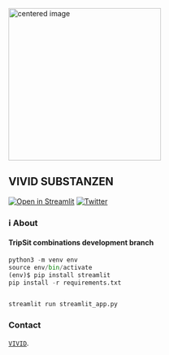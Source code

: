 [<img src="https://vivid-hamburg.de/wp-content/uploads/2020/05/logo_lang.jpg"  alt="centered image" class="center" width="300"/>](https://vivid-hamburg.de/)

## VIVID SUBSTANZEN

[![Open in Streamlit](https://static.streamlit.io/badges/streamlit_badge_black_white.svg)](https://share.streamlit.io/viewsondrugs/vivid_substanzen) [![Twitter](https://img.shields.io/twitter/url/https/twitter.com/cloudposse.svg?style=social&label=Follow%20%40ViewsOnDrugsBot)](https://twitter.com/ViewsOnDrugsBot)

### ℹ️ About


#### TripSit combinations development branch 

```python
python3 -m venv env
source env/bin/activate
(env)$ pip install streamlit
pip install -r requirements.txt


streamlit run streamlit_app.py
```


### Contact

[`VIVID`](https://vivid-hamburg.de/kontakt/).
